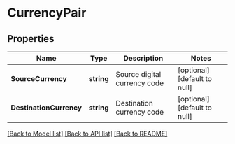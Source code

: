 # CurrencyPair

## Properties
Name | Type | Description | Notes
------------ | ------------- | ------------- | -------------
**SourceCurrency** | **string** | Source digital currency code | [optional] [default to null]
**DestinationCurrency** | **string** | Destination currency code | [optional] [default to null]

[[Back to Model list]](../README.md#documentation-for-models) [[Back to API list]](../README.md#documentation-for-api-endpoints) [[Back to README]](../README.md)

